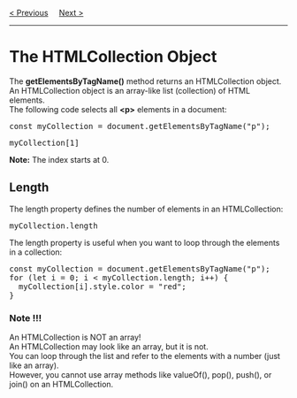 <a href="/JS/DOM/Nodes.md">&lt; Previous</a>
&nbsp;&nbsp;&nbsp;
<a href="/JS/DOM/Node-Lists.md">Next &gt;</a>
<hr>
<h1>The HTMLCollection Object</h1>
The <b>getElementsByTagName()</b> method returns an HTMLCollection object.
<br>
An HTMLCollection object is an array-like list (collection) of HTML elements.
<br>
The following code selects all <b>&lt;p&gt;</b> elements in a document:
<pre>const myCollection = document.getElementsByTagName("p");</pre>
<pre>myCollection[1]</pre>
<b>Note:</b> The index starts at 0.
<h2>Length</h2>
The length property defines the number of elements in an HTMLCollection:
<pre>myCollection.length</pre>
The length property is useful when you want to loop through the elements in a collection:
<pre>
const myCollection = document.getElementsByTagName("p");
for (let i = 0; i &lt; myCollection.length; i++) {
  myCollection[i].style.color = "red";
}
</pre>
<h3>Note !!!</h3>
An HTMLCollection is NOT an array!
<br>
An HTMLCollection may look like an array, but it is not.
<br>
You can loop through the list and refer to the elements with a number (just like an array).
<br>
However, you cannot use array methods like valueOf(), pop(), push(), or join() on an HTMLCollection.
